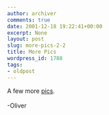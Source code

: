 ```yaml
---
author: archiver
comments: true
date: 2001-12-18 19:22:41+00:00
excerpt: None
layout: post
slug: more-pics-2-2
title: More Pics
wordpress_id: 1788
tags:
- oldpost
---
```


A few more <a href=http://www.oliverweb.com/pics/college>pics</a>.<br /><br />-Oliver
